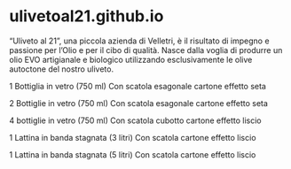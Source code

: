 # ulivetoal21.github.io

“Uliveto al 21”, una piccola azienda di Velletri, è il risultato di impegno e passione per l’Olio e per il cibo di qualità.
Nasce dalla voglia di produrre un olio EVO artigianale e biologico utilizzando esclusivamente le olive autoctone del nostro uliveto.


1 Bottiglia in vetro (750 ml)
Con scatola esagonale cartone effetto seta

2 Bottiglie in vetro (750 ml)
Con scatola esagonale cartone effetto seta

4 bottiglie in vetro (750 ml)
Con scatola cubotto cartone effetto liscio

1 Lattina in banda stagnata (3 litri)
Con scatola cartone effetto liscio
                        
1 Lattina in banda stagnata (5 litri)
Con scatola cartone effetto liscio